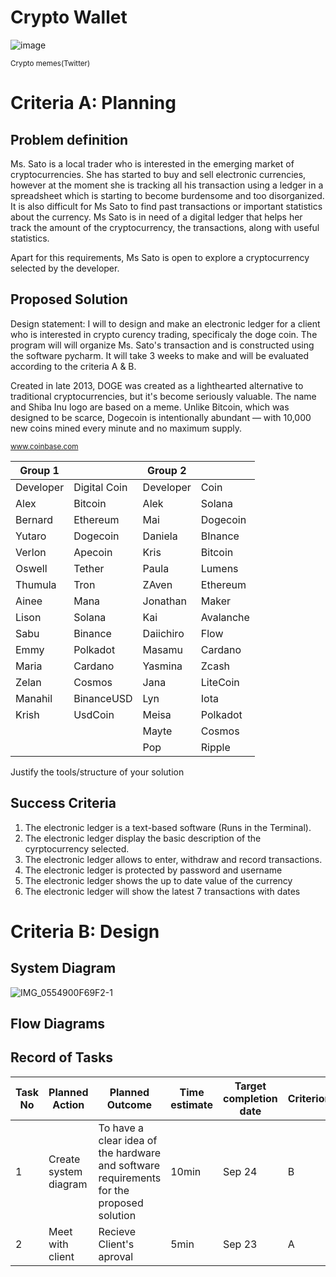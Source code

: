# Crypto Wallet

![image](https://user-images.githubusercontent.com/111941936/191906464-99d79a2b-64ac-4da3-b57a-eb7b79c6c3fc.png)

<sub>Crypto memes(Twitter)</sub>

# Criteria A: Planning




## Problem definition

Ms. Sato is a local trader who is interested in the emerging market of cryptocurrencies. She has started to buy and sell electronic currencies, however at the moment she is tracking all his transaction using a ledger in a spreadsheet which is starting to become burdensome and too disorganized. It is also difficult for Ms Sato to find past transactions or important statistics about the currency. Ms Sato is in need of a digital ledger that helps her track the amount of the cryptocurrency, the transactions, along with useful statistics. 

Apart for this requirements, Ms Sato is open to explore a cryptocurrency selected by the developer.

## Proposed Solution

Design statement:
I will to design and make an electronic ledger for a client who is interested in crypto curency trading, specificaly the doge coin. The program will will organize Ms. Sato's transaction and is constructed using the software pycharm. It will take  3 weeks to make and will be evaluated according to the criteria A & B.

Created in late 2013, DOGE was created as a lighthearted alternative to traditional cryptocurrencies, but it's become seriously valuable. The name and Shiba Inu logo are based on a meme. Unlike Bitcoin, which was designed to be scarce, Dogecoin is intentionally abundant — with 10,000 new coins mined every minute and no maximum supply.

<sub>www.coinbase.com</sub>

| Group 1   |              | Group  2  |           |
|-----------|--------------|-----------|-----------|
| Developer | Digital Coin | Developer | Coin      |
| Alex      | Bitcoin      | Alek      | Solana    |
| Bernard   | Ethereum     | Mai       | Dogecoin  |
| Yutaro    | Dogecoin     | Daniela   | BInance   |
| Verlon    | Apecoin      | Kris      | Bitcoin   |
| Oswell    | Tether       | Paula     | Lumens    |
| Thumula   | Tron         | ZAven     | Ethereum  |
| Ainee     | Mana         | Jonathan  | Maker     |
| Lison     | Solana       | Kai       | Avalanche |
| Sabu      | Binance      | Daiichiro | Flow      |
| Emmy      | Polkadot     | Masamu    | Cardano   |
| Maria     | Cardano      | Yasmina   | Zcash     |
| Zelan     | Cosmos       | Jana      | LiteCoin  |
| Manahil   | BinanceUSD   | Lyn       | Iota      |
| Krish     | UsdCoin      | Meisa     | Polkadot  |
|           |              | Mayte     | Cosmos    |
|           |              | Pop       | Ripple    |
Justify the tools/structure of your solution

## Success Criteria
1. The electronic ledger is a text-based software (Runs in the Terminal).
2. The electronic ledger display the basic description of the cyrptocurrency selected.
3. The electronic ledger allows to enter, withdraw and record transactions.
4. The electronic ledger is protected by password and username
5. The electronic ledger shows the up to date value of the currency
6. The electronic ledger will show the latest 7 transactions with dates  

# Criteria B: Design

## System Diagram

![IMG_0554900F69F2-1](https://user-images.githubusercontent.com/111941936/193740660-2e917557-5fc9-4afd-b0fe-4ba11bd9ac42.jpeg)


## Flow Diagrams


## Record of Tasks
| Task No | Planned Action                                                | Planned Outcome                                                                                                 | Time estimate | Target completion date | Criterion |
|---------|---------------------------------------------------------------|-----------------------------------------------------------------------------------------------------------------|---------------|------------------------|-----------|
| 1       | Create system diagram                                         | To have a clear idea of the hardware and software requirements for the proposed solution                        | 10min         | Sep 24                 | B         |
| 2       | Meet with client                                         | Recieve Client's aproval                        | 5min         | Sep 23                 | A         |

